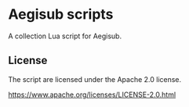 # Aegisub scripts

A collection Lua script for Aegisub.

## License

The script are licensed under the Apache 2.0 license.

https://www.apache.org/licenses/LICENSE-2.0.html
